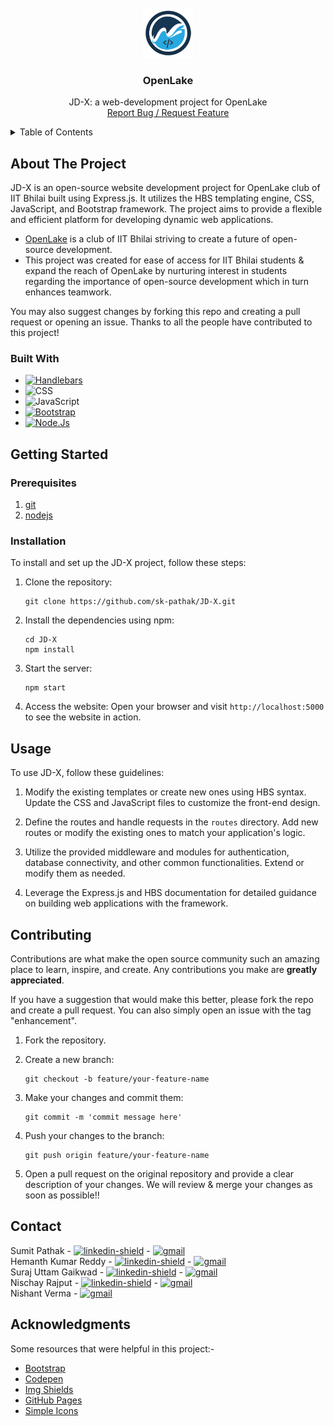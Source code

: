 <br />
<div align="center">
  <a href="https://github.com/sk-pathak/JD-X">
    <img src="public/resources/logo.png" alt="Logo" width="80" height="80">
  </a>

  <h3 align="center">OpenLake</h3>

  <p align="center">
    JD-X: a web-development project for OpenLake
    <br />
    <a href="https://github.com/sk-pathak/JD-X/issues">Report Bug / Request Feature</a>
  </p>
</div>


<details>
  <summary>Table of Contents</summary>
  <ol>
    <li>
      <a href="#about-the-project">About The Project</a>
      <ul>
        <li><a href="#built-with">Built With</a></li>
      </ul>
    </li>
    <li>
      <a href="#getting-started">Getting Started</a>
      <ul>
        <li><a href="#prerequisites">Prerequisites</a></li>
        <li><a href="#installation">Installation</a></li>
      </ul>
    </li>
    <li><a href="#usage">Usage</a></li>
    <li><a href="#contributing">Contributing</a></li>
    <li><a href="#contact">Contact</a></li>
    <li><a href="#acknowledgments">Acknowledgments</a></li>
  </ol>
</details>


## About The Project

JD-X is an open-source website development project for OpenLake club of IIT Bhilai built using Express.js. It utilizes the HBS templating engine, CSS, JavaScript, and Bootstrap framework. The project aims to provide a flexible and efficient platform for developing dynamic web applications.

* <a href="https://github.com/OpenLake">OpenLake</a> is a club of IIT Bhilai striving to create a future of open-source development.
* This project was created for ease of access for IIT Bhilai students & expand the reach of OpenLake by nurturing interest in students regarding the importance of open-source development which in turn enhances teamwork.
  
You may also suggest changes by forking this repo and creating a pull request or opening an issue. Thanks to all the people have contributed to this project!


### Built With

* [![Handlebars]](https://handlebarsjs.com/)
* ![CSS]
* ![JavaScript]
* [![Bootstrap]](getbootstrap.com)
* [![Node.Js]](https://nodejs.org/en)



## Getting Started

### Prerequisites

1. <a href="https://git-scm.com/downloads">git</a>
3. <a href="https://nodejs.org/en/download">nodejs</a>

### Installation
To install and set up the JD-X project, follow these steps:

1. Clone the repository:
   ```
   git clone https://github.com/sk-pathak/JD-X.git
   ```

2. Install the dependencies using npm:
   ```
   cd JD-X
   npm install
   ```

3. Start the server:
   ```
   npm start
   ```

4. Access the website:
   Open your browser and visit `http://localhost:5000` to see the website in action.


## Usage

To use JD-X, follow these guidelines:

1. Modify the existing templates or create new ones using HBS syntax. Update the CSS and JavaScript files to customize the front-end design.

2. Define the routes and handle requests in the `routes` directory. Add new routes or modify the existing ones to match your application's logic.

3. Utilize the provided middleware and modules for authentication, database connectivity, and other common functionalities. Extend or modify them as needed.

4. Leverage the Express.js and HBS documentation for detailed guidance on building web applications with the framework.


## Contributing

Contributions are what make the open source community such an amazing place to learn, inspire, and create. Any contributions you make are **greatly appreciated**.

If you have a suggestion that would make this better, please fork the repo and create a pull request. You can also simply open an issue with the tag "enhancement".

1. Fork the repository.

2. Create a new branch:
   ```
   git checkout -b feature/your-feature-name
   ```

3. Make your changes and commit them:
   ```
   git commit -m 'commit message here'
   ```

4. Push your changes to the branch:
   ```
   git push origin feature/your-feature-name
   ```

5. Open a pull request on the original repository and provide a clear description of your changes. We will review & merge your changes as soon as possible!!


## Contact
Sumit Pathak - [![linkedin-shield]](https://www.linkedin.com/in/sumit-pathak-bb0a5314b) - [![gmail]](mailto:sumitpathak2002@gmail.com)
<br>
Hemanth Kumar Reddy - [![linkedin-shield]](https://www.linkedin.com/in/hemanth-kumar-reddy-89668b252/) - [![gmail]](mailto:punetihemanth@iitbhilai.ac.in)
<br>
Suraj Uttam Gaikwad - [![linkedin-shield]](https://www.linkedin.com/in/suraj-uttam-gaikwad-50a96425b) - [![gmail]](mailto:surajutt@iitbhilai.ac.in)
<br>
Nischay Rajput - [![linkedin-shield]](https://www.linkedin.com/in/nishchay-rajput-83969a264) - [![gmail]](mailto:nishchayr@iitbhilai.ac.in)
<br>
Nishant Verma - [![gmail]](mailto:nishantv@iitbhilai.ac.in)


## Acknowledgments

Some resources that were helpful in this project:-

* [Bootstrap](https://getbootstrap.com/)
* [Codepen](https://codepen.io/)
* [Img Shields](https://shields.io)
* [GitHub Pages](https://pages.github.com)
* [Simple Icons](https://simpleicons.org)


[gmail]: https://img.shields.io/badge/-Gmail-EA4335?logo=gmail&logoColor=black
[linkedin-shield]: https://img.shields.io/badge/-LinkedIn-0A66C2?logo=linkedin&logoColor=black
[Handlebars]: https://img.shields.io/badge/-Handlebars-000000?logo=handlebarsdotjs&logoColor=white
[CSS]: https://img.shields.io/badge/-CSS-1572B6?logo=css3&logoColor=black
[JavaScript]: https://img.shields.io/badge/-JavsScript-F7DF1E?logo=javascript&logoColor=black
[Node.js]: https://img.shields.io/badge/-Node.Js-339933?logo=nodedotjs&logoColor=black
[Bootstrap]: https://img.shields.io/badge/-Bootstrap-7952B3?logo=bootstrap&logoColor=black
